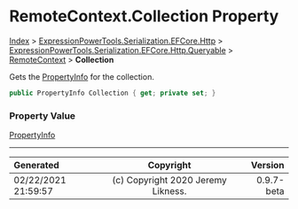 ﻿# RemoteContext.Collection Property

[Index](../index.md) > [ExpressionPowerTools.Serialization.EFCore.Http](ExpressionPowerTools.Serialization.EFCore.Http.a.md) > [ExpressionPowerTools.Serialization.EFCore.Http.Queryable](ExpressionPowerTools.Serialization.EFCore.Http.Queryable.n.md) > [RemoteContext](ExpressionPowerTools.Serialization.EFCore.Http.Queryable.RemoteContext.cs.md) > **Collection**

Gets the [PropertyInfo](https://docs.microsoft.com/dotnet/api/system.reflection.propertyinfo) for the collection.

```csharp
public PropertyInfo Collection { get; private set; }
```

### Property Value

 [PropertyInfo](https://docs.microsoft.com/dotnet/api/system.reflection.propertyinfo) 


---

| Generated | Copyright | Version |
| :-- | :-: | --: |
| 02/22/2021 21:59:57 | (c) Copyright 2020 Jeremy Likness. | 0.9.7-beta |

